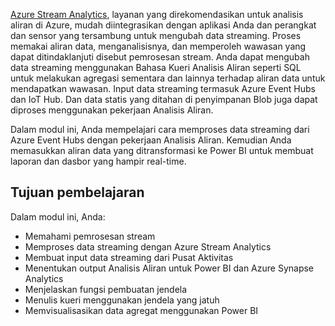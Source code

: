 [Azure Stream Analytics](https://docs.microsoft.com/azure/stream-analytics/stream-analytics-introduction), layanan yang direkomendasikan untuk analisis aliran di Azure, mudah diintegrasikan dengan aplikasi Anda dan perangkat dan sensor yang tersambung untuk mengubah data streaming. Proses memakai aliran data, menganalisisnya, dan memperoleh wawasan yang dapat ditindaklanjuti disebut pemrosesan stream. Anda dapat mengubah data streaming menggunakan Bahasa Kueri Analisis Aliran seperti SQL untuk melakukan agregasi sementara dan lainnya terhadap aliran data untuk mendapatkan wawasan. Input data streaming termasuk Azure Event Hubs dan IoT Hub. Dan data statis yang ditahan di penyimpanan Blob juga dapat diproses menggunakan pekerjaan Analisis Aliran.

Dalam modul ini, Anda mempelajari cara memproses data streaming dari Azure Event Hubs dengan pekerjaan Analisis Aliran. Kemudian Anda memasukkan aliran data yang ditransformasi ke Power BI untuk membuat laporan dan dasbor yang hampir real-time.

## <a name="learning-objectives"></a>Tujuan pembelajaran

Dalam modul ini, Anda:

- Memahami pemrosesan stream
- Memproses data streaming dengan Azure Stream Analytics
- Membuat input data streaming dari Pusat Aktivitas
- Menentukan output Analisis Aliran untuk Power BI dan Azure Synapse Analytics
- Menjelaskan fungsi pembuatan jendela
- Menulis kueri menggunakan jendela yang jatuh
- Memvisualisasikan data agregat menggunakan Power BI

